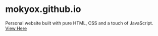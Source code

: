 # mokyox.github.io

Personal website built with pure HTML, CSS and a touch of JavaScript. [View Here](https://mojama.me)
